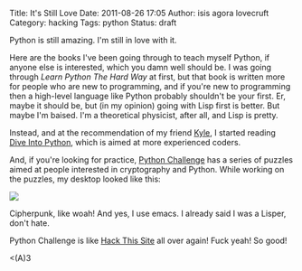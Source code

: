Title: It's Still Love
Date: 2011-08-26 17:05
Author: isis agora lovecruft
Category: hacking
Tags: python
Status: draft

Python is still amazing. I'm still in love with it.

Here are the books I've been going through to teach myself Python, if
anyone else is interested, which you damn well should be. I was going
through *Learn Python The Hard Way* at first, but that book is written
more for people who are new to programming, and if you're new to
programming then a high-level language like Python probably shouldn't be
your first. Er, maybe it should be, but (in my opinion) going with Lisp
first is better. But maybe I'm baised. I'm a theoretical physicist,
after all, and Lisp is pretty.

Instead, and at the recommendation of my friend [Kyle][], I started
reading [Dive Into Python][], which is aimed at more experienced coders.

And, if you're looking for practice, [Python Challenge][] has a series
of puzzles aimed at people interested in cryptography and Python. While
working on the puzzles, my desktop looked like this:

![](http://www.patternsinthevoid.net/blog/wp-content/uploads/2011/08/snapshot1-1024x640.png)

Cipherpunk, like woah! And yes, I use emacs. I already said I was a
Lisper, don't hate.

Python Challenge is like [Hack This Site][] all over again! Fuck yeah!
So good!

&lt;(A)3

  [Kyle]: http://kyleterry.com/
  [Dive Into Python]: http://diveintopython.org/
  [Python Challenge]: http://www.pythonchallenge.com
  [Hack This Site]: http://www.hackthissite.org/pages/index/index.php
